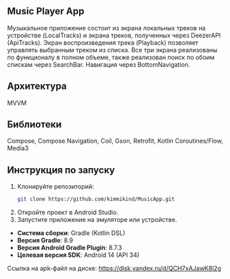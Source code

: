 ## Music Player App
Музыкальное приложение состоит из экрана локальных треков на устройстве (LocalTracks) и экрана треков, полученных через DeezerAPI (ApiTracks).
Экран воспроизведения трека (Playback) позволяет управлять выбранным треком из списка. 
Все три экрана реализованы по функционалу в полном объеме, также реализован поиск по обоим спискам через SearchBar. Навигация через BottomNavigation.
## Архитектура 
MVVM
## Библиотеки 
Compose, Compose Navigation, Coil, Gson, Retrofit, Kotlin Coroutines/Flow, Media3
## Инструкция по запуску
1. Клонируйте репозиторий:
   ```bash
   git clone https://github.com/kimmikind/MusicApp.git
3. Откройте проект в Android Studio.
4. Запустите приложение на эмуляторе или устройстве.

- **Система сборки**: Gradle (Kotlin DSL)
- **Версия Gradle**: 8.9
- **Версия Android Gradle Plugin**: 8.7.3
- **Целевая версия SDK**: Android 14 (API 34)

Ссылка на apk-файл на диске: https://disk.yandex.ru/d/QCH7xAJawK8l2g
